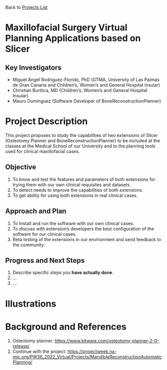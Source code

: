 Back to [Projects List](../../README.md#ProjectsList)

# Maxillofacial Surgery Virtual Planning Applications based on Slicer

## Key Investigators

- Miguel Ángel Rodriguez-Florido, PhD (GTMA, University of Las Palmas de Gran Canaria and Children’s, Women’s and General Hospital Insular)
- Christian Buritica, MD (Children’s, Women’s and General Hospital Insular)
- Mauro Domínguez (Software Developer of BoneReconstructionPlanner)

# Project Description

This project proposes to study the capabilities of two extensions of Slicer (Osteotomy Planner and BoneReconstructionPlanner) to be included at the classes at the Medical School of our University and to the planning tools used for clinical maxillofacial cases. 

## Objective

1. To know and test the features and parameters of both extensions for trying them with our own clinical requisites and datasets.
2. To detect needs to improve the capabilities of both extensions.
3. To get ability for using both extensions in real clinical cases.

## Approach and Plan

1. To Install and run the software with our own clinical cases.
2. To discuss with extension’s developers the best configuration of the software for our clinical cases.
3. Beta testing of the extensions in our environment and send feedback to the community.

## Progress and Next Steps

1. Describe specific steps you **have actually done**.
1. ...
1. ...

# Illustrations


# Background and References

1. Osteotomy planner: https://www.kitware.com/osteotomy-planner-2-0-release/
2. Continue with the project: https://projectweek.na-mic.org/PW36_2022_Virtual/Projects/MandibleReconstructionAutomaticPlanning/  
